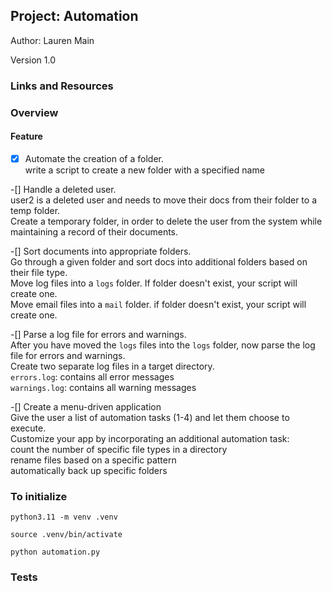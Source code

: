 ## Project: Automation

Author: Lauren Main

Version 1.0

### Links and Resources

### Overview

#### Feature

-[x] Automate the creation of a folder. <br>
    write a script to create a new folder with a specified name


-[] Handle a deleted user. <br>
    user2 is a deleted user and needs to move their docs from their folder to a temp folder. <br>
    Create a temporary folder, in order to delete the user from the system while maintaining a record of their documents. <br>

-[] Sort documents into appropriate folders.<br> 
    Go through a given folder and sort docs into additional folders based on their file type.<br>
    Move log files into a `logs` folder. If folder doesn't exist, your script will create one.<br>
    Move email files into a `mail` folder. if folder doesn't exist, your script will create one.<br>

-[] Parse a log file for errors and warnings.<br>
    After you have moved the `logs` files into the `logs` folder, now parse the log file for errors and warnings.<br>
    Create two separate log files in a target directory.<br>
    `errors.log`: contains all error messages<br>
    `warnings.log`: contains all warning messages<br>

-[] Create a menu-driven application<br>
    Give the user a list of automation tasks (1-4) and let them choose to execute. <br>
    Customize your app by incorporating an additional automation task: <br>
        count the number of specific file types in a directory <br>
        rename files based on a specific pattern    <br>
        automatically back up specific folders <br>

### To initialize

`python3.11 -m venv .venv`

`source .venv/bin/activate`

`python automation.py`


### Tests